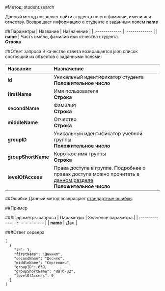 #Метод: student.search<a name="student.search"/>

Данный метод позволяет найти студента по его фамилии, имени или отчеству.
Возвращает информацию о студенте с заданным полем **name**

##Параметры
| Название     | Назначение     |
| :------------- | :------------- |
| **name**       | Часть имени, фамилии или отчества студента.  <br>**Строка**

##Ответ запроса
В качестве ответа возвращается json список состоящий из объектов с заданными полями:

| Название        | Назначение     |
| :------------- | :------------- |
|**id**               | Уникальный идентификатор студента<br>**Положительное число**
|**firstName**       | Имя пользователя<br>**Строка**
**secondName**      | Фамилия<br>**Строка**
**middleName**      | Отчество<br>**Строка**
**groupID** | Уникальный идентификатор учебной группы<br>**Положительное число**
**groupShortName** | Короткое имя группы<br>**Строка**
**levelOfAccess** | Права доступа в группе. Подробнее о правах доступа можно прочитать в [данном разделе](#levelOfAccess)<br>**Положительное число**


##Ошибки
Данный метод возвращает [стандартные ошибки](#errors).<br>

##Пример

###Параметры запроса
| Параметры | Значение параметра     |
| :------------- | :------------- |
| **name**       | Дан       |

###Ответ сервера

```
[
  {
    "id": 1,
    "firstName": "Даниил",
    "secondName": "Щесняк",
    "middleName": "Сергеевич",
    "groupID": 639,
    "groupShortName": "ИВТб-32",
    "levelOfAccess": 0
  }
]
```
